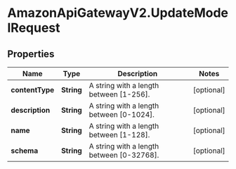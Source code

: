 # AmazonApiGatewayV2.UpdateModelRequest

## Properties

Name | Type | Description | Notes
------------ | ------------- | ------------- | -------------
**contentType** | **String** | A string with a length between [1-256]. | [optional] 
**description** | **String** | A string with a length between [0-1024]. | [optional] 
**name** | **String** | A string with a length between [1-128]. | [optional] 
**schema** | **String** | A string with a length between [0-32768]. | [optional] 


